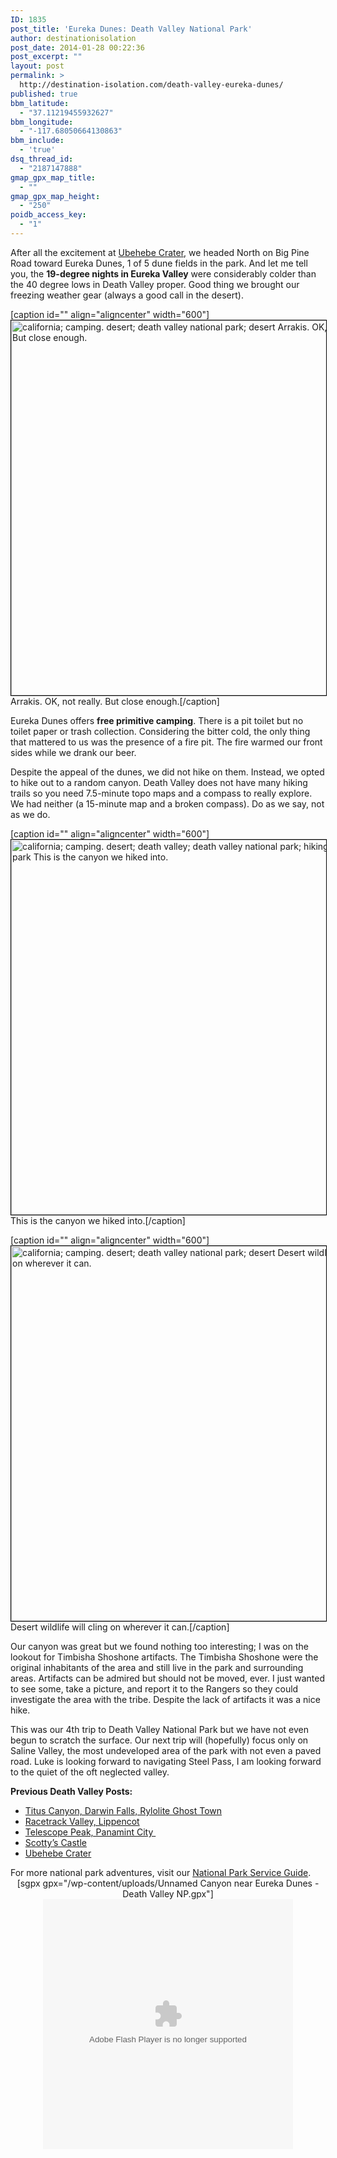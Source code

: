 ```yaml
---
ID: 1835
post_title: 'Eureka Dunes: Death Valley National Park'
author: destinationisolation
post_date: 2014-01-28 00:22:36
post_excerpt: ""
layout: post
permalink: >
  http://destination-isolation.com/death-valley-eureka-dunes/
published: true
bbm_latitude:
  - "37.11219455932627"
bbm_longitude:
  - "-117.68050664130863"
bbm_include:
  - 'true'
dsq_thread_id:
  - "2187147888"
gmap_gpx_map_title:
  - ""
gmap_gpx_map_height:
  - "250"
poidb_access_key:
  - "1"
---
```

After all the excitement at <a title="Ubehebe Crater" href="http://destination-isolation.com/death-valley-ubehebe-crater/" target="_blank">Ubehebe Crater</a>, we headed North on Big Pine Road toward Eureka Dunes, 1 of 5 dune fields in the park. And let me tell you, the <strong>19-degree nights in Eureka Valley</strong> were considerably colder than the 40 degree lows in Death Valley proper. Good thing we brought our freezing weather gear (always a good call in the desert).

<!--more-->

[caption id="" align="aligncenter" width="600"]<a href="http://photos.destination-isolation.com/Death-Valley-National-Park/Eureka-Valley-Death-Valley-NP/i-tXDNFmr" target="_blank"><img class="aligncenter" style="border: 1px solid black;" title="dv-dec-2013-91.jpg" src="http://photos.destination-isolation.com/Death-Valley-National-Park/Eureka-Valley-Death-Valley-NP/i-tXDNFmr/0/M/dv-dec-2013-91-M.jpg" alt="california; camping. desert; death valley national park; desert Arrakis. OK, not really. But close enough." width="600" /></a> Arrakis. OK, not really. But close enough.[/caption]

Eureka Dunes offers <strong>free primitive camping</strong>. There is a pit toilet but no toilet paper or trash collection. Considering the bitter cold, the only thing that mattered to us was the presence of a fire pit. The fire warmed our front sides while we drank our beer.

Despite the appeal of the dunes, we did not hike on them. Instead, we opted to hike out to a random canyon. Death Valley does not have many hiking trails so you need 7.5-minute topo maps and a compass to really explore. We had neither (a 15-minute map and a broken compass). Do as we say, not as we do.

[caption id="" align="aligncenter" width="600"]<a href="http://photos.destination-isolation.com/Death-Valley-National-Park/Eureka-Valley-Death-Valley-NP/i-HGCMj36" target="_blank"><img class="aligncenter" style="border: 1px solid black;" title="dv-dec-2013-98-Edit.jpg" src="http://photos.destination-isolation.com/Death-Valley-National-Park/Eureka-Valley-Death-Valley-NP/i-HGCMj36/0/M/dv-dec-2013-98-Edit-M.jpg" alt="california; camping. desert; death valley; death valley national park; hiking; national park This is the canyon we hiked into." width="600" /></a> This is the canyon we hiked into.[/caption]

[caption id="" align="aligncenter" width="600"]<a href="http://photos.destination-isolation.com/Death-Valley-National-Park/Eureka-Valley-Death-Valley-NP/i-Bm6q6wL" target="_blank"><img class="aligncenter" style="border: 1px solid black;" title="dv-dec-2013-77.jpg" src="http://photos.destination-isolation.com/Death-Valley-National-Park/Eureka-Valley-Death-Valley-NP/i-Bm6q6wL/0/M/dv-dec-2013-77-M.jpg" alt="california; camping. desert; death valley national park; desert Desert wildlife will cling on wherever it can." width="600" /></a> Desert wildlife will cling on wherever it can.[/caption]

Our canyon was great but we found nothing too interesting; I was on the lookout for Timbisha Shoshone artifacts. The Timbisha Shoshone were the original inhabitants of the area and still live in the park and surrounding areas. Artifacts can be admired but should not be moved, ever. I just wanted to see some, take a picture, and report it to the Rangers so they could investigate the area with the tribe. Despite the lack of artifacts it was a nice hike.

This was our 4th trip to Death Valley National Park but we have not even begun to scratch the surface. Our next trip will (hopefully) focus only on Saline Valley, the most undeveloped area of the park with not even a paved road. Luke is looking forward to navigating Steel Pass, I am looking forward to the quiet of the oft neglected valley.

<strong>Previous Death Valley Posts:</strong>
<ul>
	<li><a title="Trucks, Trains, Mines, and Canyons" href="http://destination-isolation.com/trucks-trains-mines-and-canyons/">Titus Canyon, Darwin Falls, Rylolite Ghost Town</a></li>
	<li><a title="Scrambled" href="http://destination-isolation.com/scrambled/">Racetrack Valley, Lippencot</a></li>
	<li><a title="Getting High" href="http://destination-isolation.com/getting-high/">Telescope Peak, Panamint City </a></li>
	<li><a title="Scotty's Castle" href="http://destination-isolation.com/death-valley-scottys-castle/">Scotty’s Castle</a></li>
	<li><a title="Ubehebe Crater" href="http://destination-isolation.com/death-valley-ubehebe-crater/">Ubehebe Crater</a></li>
</ul>
For more national park adventures, visit our <a title="National Park Service" href="http://destination-isolation.com/regional-guides/national-park-service/">National Park Service Guide</a>.
<div align="center">[sgpx gpx="/wp-content/uploads/Unnamed Canyon near Eureka Dunes - Death Valley NP.gpx"]</div>
<div align="center"><object id="ssidx" width="400" height="400" classid="clsid:D27CDB6E-AE6D-11cf-96B8-444553540000"><param name="movie" value="http://cdn.smugmug.com/ria/ShizamSlides-2013072402.swf" /><param name="flashVars" value="AlbumID=44323210&amp;AlbumKey=BB74gS&amp;transparent=true&amp;bgColor=&amp;borderThickness=&amp;borderColor=&amp;useInside=&amp;endPoint=&amp;mainHost=cdn.smugmug.com&amp;VersionNos=2013072402&amp;width=400&amp;height=400&amp;clickToImage=true&amp;captions=true&amp;showThumbs=true&amp;autoStart=true&amp;showSpeed=true&amp;pageStyle=black&amp;showButtons=true&amp;randomStart=false&amp;randomize=true&amp;splash=http%3A%2F%2Fwww.smugmug.com%2Fimg%2Fria%2FShizamSlides%2Fsmugmug_black.png&amp;splashDelay=0&amp;crossFadeSpeed=350" /><param name="wmode" value="transparent" /><param name="allowNetworking" value="all" /><param name="allowScriptAccess" value="always" /><embed src="http://cdn.smugmug.com/ria/ShizamSlides-2013072402.swf" flashvars="AlbumID=44323210&amp;AlbumKey=BB74gS&amp;transparent=true&amp;bgColor=&amp;borderThickness=&amp;borderColor=&amp;useInside=&amp;endPoint=&amp;mainHost=cdn.smugmug.com&amp;VersionNos=2013072402&amp;width=400&amp;height=400&amp;clickToImage=true&amp;captions=true&amp;showThumbs=true&amp;autoStart=true&amp;showSpeed=true&amp;pageStyle=black&amp;showButtons=true&amp;randomStart=false&amp;randomize=true&amp;splash=http%3A%2F%2Fwww.smugmug.com%2Fimg%2Fria%2FShizamSlides%2Fsmugmug_black.png&amp;splashDelay=0&amp;crossFadeSpeed=350" width="400" height="400" wmode="transparent" type="application/x-shockwave-flash" allowscriptaccess="always" allownetworking="all" /></object></div>
<div></div>